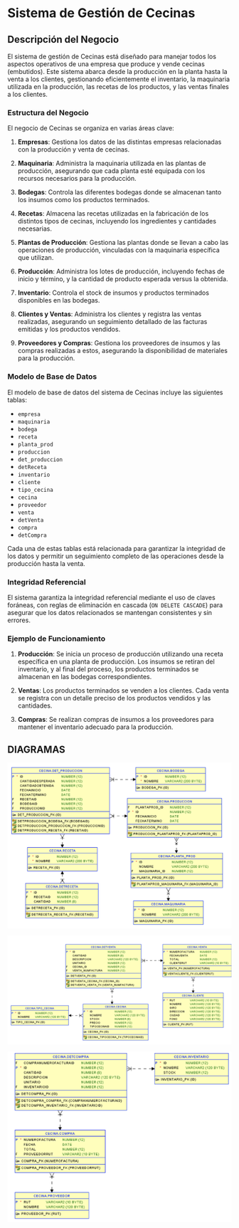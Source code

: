 # Sistema de Gestión de Cecinas

## Descripción del Negocio

El sistema de gestión de Cecinas está diseñado para manejar todos los aspectos operativos de una empresa que produce y vende cecinas (embutidos). Este sistema abarca desde la producción en la planta hasta la venta a los clientes, gestionando eficientemente el inventario, la maquinaria utilizada en la producción, las recetas de los productos, y las ventas finales a los clientes.

### Estructura del Negocio

El negocio de Cecinas se organiza en varias áreas clave:

1. **Empresas**: Gestiona los datos de las distintas empresas relacionadas con la producción y venta de cecinas.

2. **Maquinaria**: Administra la maquinaria utilizada en las plantas de producción, asegurando que cada planta esté equipada con los recursos necesarios para la producción.

3. **Bodegas**: Controla las diferentes bodegas donde se almacenan tanto los insumos como los productos terminados.

4. **Recetas**: Almacena las recetas utilizadas en la fabricación de los distintos tipos de cecinas, incluyendo los ingredientes y cantidades necesarias.

5. **Plantas de Producción**: Gestiona las plantas donde se llevan a cabo las operaciones de producción, vinculadas con la maquinaria específica que utilizan.

6. **Producción**: Administra los lotes de producción, incluyendo fechas de inicio y término, y la cantidad de producto esperada versus la obtenida.

7. **Inventario**: Controla el stock de insumos y productos terminados disponibles en las bodegas.

8. **Clientes y Ventas**: Administra los clientes y registra las ventas realizadas, asegurando un seguimiento detallado de las facturas emitidas y los productos vendidos.

9. **Proveedores y Compras**: Gestiona los proveedores de insumos y las compras realizadas a estos, asegurando la disponibilidad de materiales para la producción.

### Modelo de Base de Datos

El modelo de base de datos del sistema de Cecinas incluye las siguientes tablas:

- `empresa`
- `maquinaria`
- `bodega`
- `receta`
- `planta_prod`
- `produccion`
- `det_produccion`
- `detReceta`
- `inventario`
- `cliente`
- `tipo_cecina`
- `cecina`
- `proveedor`
- `venta`
- `detVenta`
- `compra`
- `detCompra`

Cada una de estas tablas está relacionada para garantizar la integridad de los datos y permitir un seguimiento completo de las operaciones desde la producción hasta la venta.

### Integridad Referencial

El sistema garantiza la integridad referencial mediante el uso de claves foráneas, con reglas de eliminación en cascada (`ON DELETE CASCADE`) para asegurar que los datos relacionados se mantengan consistentes y sin errores.

### Ejemplo de Funcionamiento

1. **Producción**: Se inicia un proceso de producción utilizando una receta específica en una planta de producción. Los insumos se retiran del inventario, y al final del proceso, los productos terminados se almacenan en las bodegas correspondientes.

2. **Ventas**: Los productos terminados se venden a los clientes. Cada venta se registra con un detalle preciso de los productos vendidos y las cantidades.

3. **Compras**: Se realizan compras de insumos a los proveedores para mantener el inventario adecuado para la producción.

## DIAGRAMAS

![Diagrama del Modelo de Base de Datos 1](IMAGENES/d1.png)

![Diagrama del Modelo de Base de Datos 2](IMAGENES/d2.png)

![Diagrama del Modelo de Base de Datos 3](IMAGENES/d3.png)
